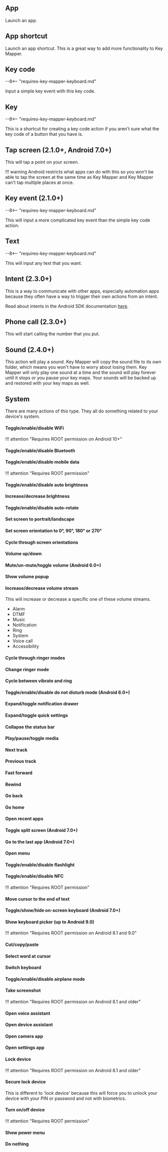 ## App

Launch an app.

## App shortcut

Launch an app shortcut. This is a great way to add more functionality to Key Mapper.

## Key code

--8<-- "requires-key-mapper-keyboard.md"

Input a simple key event with this key code.

## Key

--8<-- "requires-key-mapper-keyboard.md"

This is a shortcut for creating a key code action if you aren't sure what the key code of a button that you have is.

## Tap screen (2.1.0+, Android 7.0+)

This will tap a point on your screen.

!!! warning
    Android restricts what apps can do with this so you won't be able to tap the screen at the same time as Key Mapper and Key Mapper can't tap multiple places at once.

## Key event (2.1.0+)

--8<-- "requires-key-mapper-keyboard.md"

This will input a more complicated key event than the simple key code action.

## Text

--8<-- "requires-key-mapper-keyboard.md"

This will input any text that you want.

## Intent (2.3.0+)

This is a way to communicate with other apps, especially automation apps because they often have a way to trigger their own actions from an intent.

Read about intents in the Android SDK documentation [here](https://developer.android.com/reference/android/content/Intent).

## Phone call (2.3.0+)

This will start calling the number that you put.

## Sound (2.4.0+)

This action will play a sound. Key Mapper will copy the sound file to its own folder, which means you won't have to worry about losing them. Key Mapper will only play one sound at a time and the sound will play forever until it stops or you pause your key maps. Your sounds will be backed up and restored with your key maps as well.

## System

There are many actions of this type. They all do something related to your device's system.

#### Toggle/enable/disable WiFi

!!! attention "Requires ROOT permission on Android 10+"

#### Toggle/enable/disable Bluetooth

#### Toggle/enable/disable mobile data

!!! attention "Requires ROOT permission"

#### Toggle/enable/disable auto brightness

#### Increase/decrease brightness

#### Toggle/enable/disable auto-rotate

#### Set screen to portrait/landscape

#### Set screen orientation to 0°, 90°, 180° or 270°

#### Cycle through screen orientations

#### Volume up/down

#### Mute/un-mute/toggle volume (Android 6.0+)

#### Show volume popup

#### Increase/decrease volume stream
This will increase or decrease a specific one of these volume streams.

- Alarm
- DTMF
- Music
- Notification
- Ring
- System
- Voice call
- Accessibility

#### Cycle through ringer modes

#### Change ringer mode

#### Cycle between vibrate and ring

#### Toggle/enable/disable do not disturb mode (Android 6.0+)

#### Expand/toggle notification drawer

#### Expand/toggle quick settings

#### Collapse the status bar

#### Play/pause/toggle media

#### Next track

#### Previous track

#### Fast forward

#### Rewind

#### Go back

#### Go home

#### Open recent apps

#### Toggle split screen (Android 7.0+)

#### Go to the last app (Android 7.0+)

#### Open menu

#### Toggle/enable/disable flashlight

#### Toggle/enable/disable NFC

!!! attention "Requires ROOT permission"

#### Move cursor to the end of text

#### Toggle/show/hide on-screen keyboard (Android 7.0+)

#### Show keyboard picker (up to Android 9.0)

!!! attention "Requires ROOT permission on Android 8.1 and 9.0"

#### Cut/copy/paste

#### Select word at cursor

#### Switch keyboard

#### Toggle/enable/disable airplane mode

#### Take screenshot

!!! attention "Requires ROOT permission on Android 8.1 and older"

#### Open voice assistant

#### Open device assistant

#### Open camera app

#### Open settings app

#### Lock device

!!! attention "Requires ROOT permission on Android 8.1 and older"

#### Secure lock device
This is different to 'lock device' because this will force you to unlock your device with your PIN or password and not with biometrics.

#### Turn on/off device

!!! attention "Requires ROOT permission"

#### Show power menu

#### Do nothing